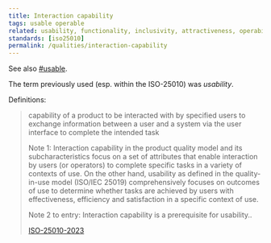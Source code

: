 ```yaml
---
title: Interaction capability
tags: usable operable
related: usability, functionality, inclusivity, attractiveness, operability, user-error-protection, user-engagement, ease-of-use
standards: [iso25010]
permalink: /qualities/interaction-capability
---
```


See also [#usable](/tag-usable).

The term previously used (esp. within the ISO-25010) was _usability_.

Definitions:

>capability of a product to be interacted with by specified users to exchange information between a user and a system via the user interface to complete the intended task
>
>Note 1: Interaction capability in the product quality model and its subcharacteristics focus on a set of attributes that enable interaction by users (or operators) to complete specific tasks in a variety of contexts of use. 
>On the other hand, usability as defined in the quality-in-use model (ISO/IEC 25019) comprehensively focuses on outcomes of use to determine whether tasks are achieved by users with effectiveness, efficiency and satisfaction in a specific context of use.
>
>Note 2 to entry: Interaction capability is a prerequisite for usability..
>
>[ISO-25010-2023](/references/#iso-25010-2023)

